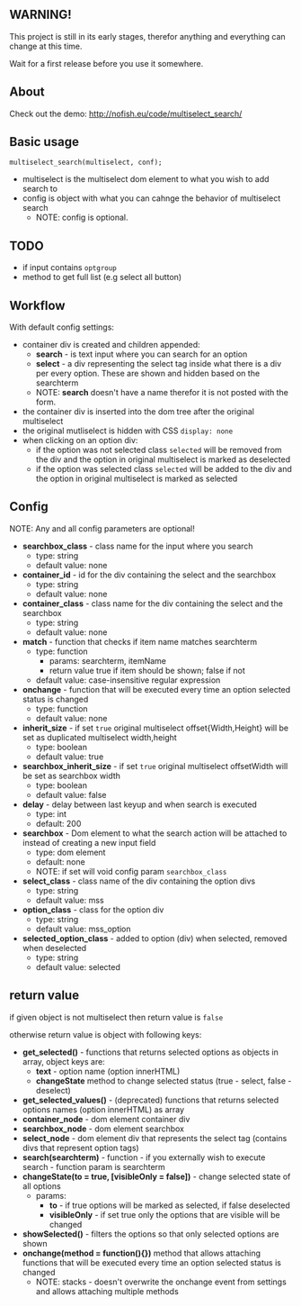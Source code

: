 ## WARNING!
This project is still in its early stages, therefor anything and everything can change at this time.

Wait for a first release before you use it somewhere.

## About
Check out the demo: http://nofish.eu/code/multiselect_search/

## Basic usage
`multiselect_search(multiselect, conf);`

* multiselect is the multiselect dom element to what you wish to add search to
* config is object with what you can cahnge the behavior of multiselect search
  * NOTE: config is optional.

## TODO
 * if input contains `optgroup`
 * method to get full list (e.g select all button)

## Workflow
With default config settings:

 * container div is created and children appended:
   * **search** - is text input where you can search for an option
   * **select** - a div representing the select tag inside what there is a div per every option. These are shown and hidden based on the searchterm
   * NOTE: **search** doesn't have a name therefor it is not posted with the form.
 * the container div is inserted into the dom tree after the original multiselect
 * the original mutliselect is hidden with CSS `display: none`
 * when clicking on an option div:
   * if the option was not selected class `selected` will be removed from the div and the option in original multiselect is marked as deselected
   * if the option was selected class `selected` will be added to the div and the option in original multiselect is marked as selected

## Config
NOTE: Any and all config parameters are optional!

 * **searchbox_class** - class name for the input where you search
   * type: string
   * default value: none 
 * **container_id** -  id for the div containing the select and the searchbox
   * type: string
   * default value: none 
 * **container_class** - class name for the div containing the select and the searchbox
   * type: string
   * default value: none 
 * **match** - function that checks if item name matches searchterm
   * type: function
     * params: searchterm, itemName
     * return value true if item should be shown; false if not
   * default value: case-insensitive regular expression
 * **onchange** - function that will be executed every time an option selected status is changed
   * type: function
   * default value: none
 * **inherit_size** - if set `true` original multiselect offset{Width,Height} will be set as duplicated multiselect width,height
   * type:  boolean
   * default value: true
 * **searchbox_inherit_size** - if set `true` original multiselect offsetWidth will be set as searchbox width
   * type:  boolean
   * default value: false
 * **delay** - delay between last keyup and when search is executed
   * type: int
   * default: 200
 * **searchbox** - Dom element to what the search action will be attached to instead of creating a new input field
   * type: dom element
   * default: none
   * NOTE: if set will void config param `searchbox_class`
 * **select_class** - class name of the div containing the option divs
   * type: string
   * default value: mss
 * **option_class** - class for the option div
   * type: string
   * default value: mss_option
 * **selected_option_class** - added to option (div) when selected, removed when deselected
   * type: string
   * default value: selected


## return value
if given object is not multiselect then return value is `false`

otherwise return value is object with following keys:
 
 * **get_selected()** - functions that returns selected options as objects in array, object keys are:
   * **text** - option name (option innerHTML)
   * **changeState** method to change selected status (true - select, false - deselect)
 * **get_selected_values()** - (deprecated) functions that returns selected options names (option innerHTML) as array
 * **container_node** - dom element container div
 * **searchbox_node** - dom element searchbox
 * **select_node** - dom element div that represents the select tag (contains divs that represent option tags)
 * **search(searchterm)** - function - if you externally wish to execute search - function param is searchterm
 * **changeState(to = true, [visibleOnly = false])** - change selected state of all options
   * params:
     * **to** - if true options will be marked as selected, if false deselected
     * **visibleOnly** - if set true only the options that are visible will be changed
 * **showSelected()** - filters the options so that only selected options are shown
 * **onchange(method = function(){})** method that allows attaching functions that will be executed every time an option selected status is changed
    * NOTE: stacks - doesn't overwrite the onchange event from settings and allows attaching multiple methods
